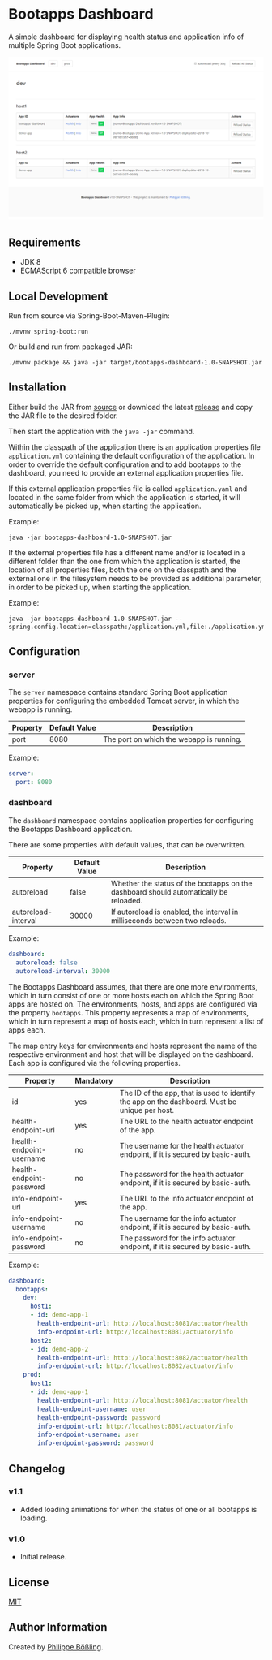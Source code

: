 # Bootapps Dashboard

A simple dashboard for displaying health status and application info of multiple Spring Boot applications.

![Bootapps Dashboard](docs/img/bootapps-dashboard.png)

## Requirements

- JDK 8
- ECMAScript 6 compatible browser

## Local Development

Run from source via Spring-Boot-Maven-Plugin:

```
./mvnw spring-boot:run
```

Or build and run from packaged JAR:

```
./mvnw package && java -jar target/bootapps-dashboard-1.0-SNAPSHOT.jar
```


## Installation

Either build the JAR from [source](https://github.com/pboessling/bootapps-dashboard/releases) or download the latest 
[release](https://github.com/pboessling/bootapps-dashboard/releases) and copy the JAR file to the desired folder.

Then start the application with the `java -jar` command. 

Within the classpath of the application there is an application properties file `application.yml` containing the default
configuration of the application. In order to override the default configuration and to add bootapps to the dashboard, 
you need to provide an external application properties file.

If this external application properties file is called `application.yaml` and located in the same  folder from which the 
application is started, it will automatically be picked up, when starting the application. 

Example:
```
java -jar bootapps-dashboard-1.0-SNAPSHOT.jar
```

If the external properties file has a different name and/or is located in a different folder than the one from which the
application is started, the location of all properties files, both the one on the classpath and the external one in the 
filesystem needs to be provided as additional parameter, in order to be picked up, when starting the application.

Example:
```
java -jar bootapps-dashboard-1.0-SNAPSHOT.jar --spring.config.location=classpath:/application.yml,file:./application.yml
```

## Configuration

### server

The `server` namespace contains standard Spring Boot application properties for configuring the embedded Tomcat server, 
in which the webapp is running.

| Property  | Default Value | Description |
| ------------- | ------------- | ------------- |
| port  | 8080  | The port on which the webapp is running. |

Example:
```yaml
server:
  port: 8080
```

### dashboard

The `dashboard` namespace contains application properties for configuring the Bootapps Dashboard application.

There are some properties with default values, that can be overwritten.

| Property  | Default Value | Description |
| ------------- | ------------- | ------------- |
| autoreload | false | Whether the status of the bootapps on the dashboard should automatically be reloaded. |
| autoreload-interval | 30000 | If autoreload is enabled, the interval in milliseconds between two reloads. |

Example:
```yaml
dashboard:
  autoreload: false
  autoreload-interval: 30000
```

The Bootapps Dashboard assumes, that there are one more environments, which in turn consist of one or more hosts each on
which the Spring Boot apps are hosted on. The environments, hosts, and apps are configured via the property `bootapps`. 
This property represents a map of environments, which in turn represent a map of hosts each, which in turn represent a 
list of apps each.

The map entry keys for environments and hosts represent the name of the respective environment and host that will be 
displayed on the dashboard. Each app is configured via the following properties.

| Property  | Mandatory | Description |
| ------------- | ------------- | ------------- |
| id | yes | The ID of the app, that is used to identify the app on the dashboard. Must be unique per host. |
| health-endpoint-url | yes | The URL to the health actuator endpoint of the app. |
| health-endpoint-username | no | The username for the health actuator endpoint, if it is secured by basic-auth.  |
| health-endpoint-password | no | The password for the health actuator endpoint, if it is secured by basic-auth. |
| info-endpoint-url | yes | The URL to the info actuator endpoint of the app. |
| info-endpoint-username | no | The username for the info actuator endpoint, if it is secured by basic-auth. |
| info-endpoint-password | no | The password for the info actuator endpoint, if it is secured by basic-auth. |

Example:
```yaml
dashboard:
  bootapps:
    dev:
      host1:
      - id: demo-app-1
        health-endpoint-url: http://localhost:8081/actuator/health
        info-endpoint-url: http://localhost:8081/actuator/info
      host2:
      - id: demo-app-2
        health-endpoint-url: http://localhost:8082/actuator/health
        info-endpoint-url: http://localhost:8082/actuator/info
    prod:
      host1:
      - id: demo-app-1
        health-endpoint-url: http://localhost:8081/actuator/health
        health-endpoint-username: user
        health-endpoint-password: password
        info-endpoint-url: http://localhost:8081/actuator/info
        info-endpoint-username: user
        info-endpoint-password: password
```

## Changelog

### v1.1

* Added loading animations for when the status of one or all bootapps is loading.

### v1.0

* Initial release.

## License

[MIT](LICENSE)

## Author Information

Created by [Philippe Bößling](https://www.gihub.com/pboessling).